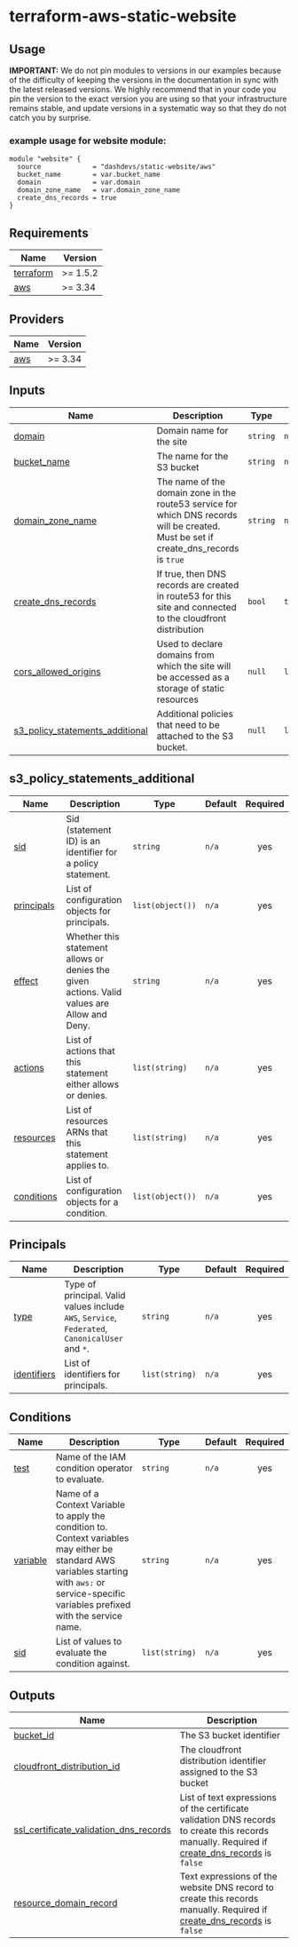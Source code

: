 # terraform-aws-static-website


## Usage


**IMPORTANT:** We do not pin modules to versions in our examples because of the
difficulty of keeping the versions in the documentation in sync with the latest released versions.
We highly recommend that in your code you pin the version to the exact version you are
using so that your infrastructure remains stable, and update versions in a
systematic way so that they do not catch you by surprise.

### example usage for website module:
```
module "website" {
  source             = "dashdevs/static-website/aws"
  bucket_name        = var.bucket_name
  domain             = var.domain
  domain_zone_name   = var.domain_zone_name
  create_dns_records = true
}

```


<!-- markdownlint-restore -->
<!-- markdownlint-disable -->
## Requirements

| Name | Version |
|------|---------|
| <a name="requirement_terraform"></a> [terraform](#requirement\_terraform) | >= 1.5.2 |
| <a name="requirement_aws"></a> [aws](#requirement\_aws) | >= 3.34 |

## Providers

| Name | Version |
|------|---------|
| <a name="provider_aws"></a> [aws](#provider\_aws) | >= 3.34 |


## Inputs

| Name | Description | Type | Default | Required |
|------|-------------|------|---------|:--------:|
| <a name="input_domain"></a> [domain](#input\_domain) | Domain name for the site | `string` | `n/a` | yes |
| <a name="input_bucket_name"></a> [bucket\_name](#input\_bucket\_name) | The name for the S3 bucket | `string` | `n/a` | yes |
| <a name="input_domain_zone_name"></a> [domain\_zone\_name](#input\_domain\_zone\_name) | The name of the domain zone in the route53 service for which DNS records will be created. Must be set if create_dns_records is `true` | `string` | `null` | no |
| <a name="input_create_dns_records"></a> [create\_dns\_records](#input\_create\_dns\_records) | If true, then DNS records are created in route53 for this site and connected to the cloudfront distribution | `bool` |`true`| no |
| <a name="input_cors_allowed_origins"></a> [cors\_allowed\_origins](#input\_cors\_allowed\_origins) | Used to declare domains from which the site will be accessed as a storage of static resources | `null` |`list(string)`| no |
| <a name="input_s3_policy_statements_additional"></a> [s3\_policy\_statements\_additional](#input\_s3\_policy\_statements\_additional) | Additional policies that need to be attached to the S3 bucket. | `null` | `list(object)`| no |

## s3_policy_statements_additional

| Name | Description | Type | Default | Required |
|------|-------------|------|---------|:--------:|
| <a name="statement_sid"></a> [sid](#statement\_sid) | Sid (statement ID) is an identifier for a policy statement. | `string` | `n/a` | yes |
| <a name="statement_principals"></a> [principals](#statement\_principals) | List of configuration objects for principals. | `list(object())` | `n/a` | yes |
| <a name="statement_effect"></a> [effect](#statement\_effect) | Whether this statement allows or denies the given actions. Valid values are Allow and Deny. | `string` | `n/a` | yes |
| <a name="statement_actions"></a> [actions](#statement\_actions) | List of actions that this statement either allows or denies. | `list(string)` | `n/a` | yes |
| <a name="statement_resources"></a> [resources](#statement\_resources) | List of resources ARNs that this statement applies to. | `list(string)` | `n/a` | yes |
| <a name="statement_conditions"></a> [conditions](#statement\_conditions) | List of configuration objects for a condition. | `list(object())` | `n/a` | yes |


## Principals

| Name | Description | Type | Default | Required |
|------|-------------|------|---------|:--------:|
| <a name="principal_type"></a> [type](#principal\_type) | Type of principal. Valid values include `AWS`, `Service`, `Federated`, `CanonicalUser` and `*`. | `string` | `n/a` | yes |
| <a name="principal_identifiers"></a> [identifiers](#principal\_identifiers) | List of identifiers for principals. | `list(string)` | `n/a` | yes |


## Conditions

| Name | Description | Type | Default | Required |
|------|-------------|------|---------|:--------:|
| <a name="condition_test"></a> [test](#condition\_test) | Name of the IAM condition operator to evaluate. | `string` | `n/a` | yes |
| <a name="condition_variable"></a> [variable](#condition\_variable) | Name of a Context Variable to apply the condition to. Context variables may either be standard AWS variables starting with `aws:` or service-specific variables prefixed with the service name. | `string` | `n/a` | yes |
| <a name="condition_values"></a> [sid](#condition\_values) | List of values to evaluate the condition against. | `list(string)` | `n/a` | yes |

## Outputs

| Name | Description |
|------|-------------|
| <a name="output_bucket_id"></a> [bucket\_id](#output\_bucket\_id) | The S3 bucket identifier |
| <a name="output_cloudfront_distribution_id"></a> [cloudfront\_distribution\_id](#output\_cloudfront\_distribution\_id) | The cloudfront distribution identifier assigned to the S3 bucket |
| <a name="output_ssl_certificate_validation_dns_records"></a> [ssl\_certificate\_validation\_dns\_records](#output\_ssl\_certificate\_validation\_dns\_records) | List of text expressions of the certificate validation DNS records to create this records manually. Required if [create\_dns\_records](#input\_create\_dns\_records) is `false` |
| <a name="output_resource_domain_record"></a> [resource\_domain\_record](#output\_resource\_domain\_record) | Text expressions of the website DNS record to create this records manually. Required if [create\_dns\_records](#input\_create\_dns\_records) is `false` |